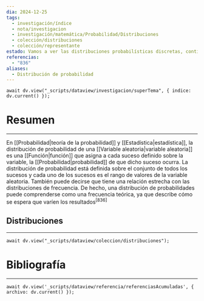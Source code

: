 ```yaml
---
dia: 2024-12-25
tags:
  - investigación/índice
  - nota/investigacion
  - investigación/matemática/Probabilidad/Distribuciones
  - colección/distribuciones
  - colección/representante
estado: Vamos a ver las distribuciones probabilísticas discretas, continuas y multivariadas
referencias:
  - "836"
aliases:
  - Distribución de probabilidad
---
```

```dataviewjs
await dv.view("_scripts/dataview/investigacion/superTema", { indice: dv.current() });
```
# Resumen
---
En [[Probabilidad|teoría de la probabilidad]] y [[Estadística|estadística]], la distribución de probabilidad de una [[Variable aleatoria|variable aleatoria]] es una [[Función|función]] que asigna a cada suceso definido sobre la variable, la [[Probabilidad|probabilidad]] de que dicho suceso ocurra. La distribución de probabilidad está definida sobre el conjunto de todos los sucesos y cada uno de los sucesos es el rango de valores de la variable aleatoria. También puede decirse que tiene una relación estrecha con las distribuciones de frecuencia. De hecho, una distribución de probabilidades puede comprenderse como una frecuencia teórica, ya que describe cómo se espera que varíen los resultados<sup><a href="#ref-836" style="color: inherit; text-decoration: none;">[836]</a></sup> 

## Distribuciones
---
```dataviewjs
await dv.view("_scripts/dataview/coleccion/distribuciones");
```

# Bibliografía
---
```dataviewjs
await dv.view('_scripts/dataview/referencia/referenciasAcumuladas', { archivo: dv.current() });
```